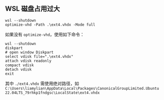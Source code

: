 ## WSL 磁盘占用过大

```
wsl --shutdown
optimize-vhd -Path .\ext4.vhdx -Mode full
```

如果没有 `optimize-vhd`，使用如下命令：

```
wsl --shutdown
diskpart
# open window Diskpart
select vdisk file=".\ext4.vhdx"
attach vdisk readonly
compact vdisk
detach vdisk
exit
```

其中 `./ext4.vhdx` 需使用绝对路径，如 `C:\Users\liamylian\AppData\Local\Packages\CanonicalGroupLimited.Ubuntu22.04LTS_79rhkp1fndgsc\LocalState\ext4.vhdx`
